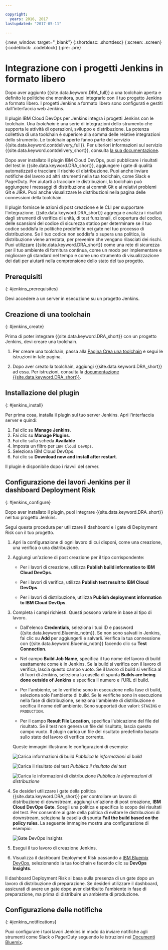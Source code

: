 ```yaml
---

copyright:
  years: 2016, 2017
lastupdated: "2017-05-11"

---
```


{:new_window: target="_blank"}
{:shortdesc: .shortdesc}
{:screen: .screen}
{:codeblock: .codeblock}
{:pre: .pre}

# Integrazione con i progetti Jenkins in formato libero

Dopo aver aggiunto {{site.data.keyword.DRA_full}} a una toolchain aperta e definito le politiche che monitora, puoi integrarlo con il tuo progetto Jenkins a formato libero. I progetti Jenkins a formato libero sono configurati e gestiti dall'interfaccia web Jenkins. 

Il plugin IBM Cloud DevOps per Jenkins integra i progetti Jenkins con le toolchain. Una *toolchain* è una serie di integrazioni dello strumento che supporta le attività di operazioni, sviluppo e distribuzione. La potenza collettiva di una toolchain è superiore alla somma delle relative integrazioni dello strumento. Le toolchain aperte fanno parte del servizio {{site.data.keyword.contdelivery_full}}. Per ulteriori informazioni sul servizio {{site.data.keyword.contdelivery_short}}, consulta [la sua documentazione](https://console.ng.bluemix.net/docs/services/ContinuousDelivery/cd_about.html).

Dopo aver installato il plugin IBM Cloud DevOps, puoi pubblicare i risultati del test in {{site.data.keyword.DRA_short}}, aggiungere i gate di qualità automatizzati e tracciare il rischio di distribuzione. Puoi anche inviare notifiche del lavoro ad altri strumenti nella tua toolchain, come Slack e PagerDuty. Per aiutarti a tracciare le distribuzioni, la toolchain può aggiungere i messaggi di distribuzione ai commit Git e ai relativi problemi Git e JIRA. Puoi anche visualizzare le distribuzioni nella pagina delle connessioni della toolchain. 

Il plugin fornisce le azioni di post creazione e le CLI per supportare l'integrazione. {{site.data.keyword.DRA_short}} aggrega e analizza i risultati dagli strumenti di verifica di unità, di test funzionali, di copertura del codice, delle scansioni del codice di sicurezza statico per determinare se il tuo codice soddisfa le politiche predefinite nei gate nel tuo processo di distribuzione. Se il tuo codice non soddisfa o supera una politica, la distribuzione viene arrestata, per prevenire che vengano rilasciati dei rischi. Puoi utilizzare {{site.data.keyword.DRA_short}} come una rete di sicurezza per il tuo ambiente di fornitura continua, come un modo per implementare e migliorare gli standard nel tempo e come uno strumento di visualizzazione dei dati per aiutarti nella comprensione dello stato del tuo progetto.

## Prerequisiti
{: #jenkins_prerequisites}

Devi accedere a un server in esecuzione su un progetto Jenkins.

## Creazione di una toolchain
{: #jenkins_create}

Prima di poter integrare {{site.data.keyword.DRA_short}} con un progetto Jenkins, devi creare una toolchain. 

1. Per creare una toolchain, passa alla [Pagina Crea una toolchain](https://console.ng.bluemix.net/devops/create) e segui le istruzioni in tale pagina. 

2. Dopo aver creato la toolchain, aggiungi {{site.data.keyword.DRA_short}} ad essa. Per istruzioni, consulta la [documentazione {{site.data.keyword.DRA_short}}](https://console.ng.bluemix.net/docs/services/DevOpsInsights/index.html). 

## Installazione del plugin
{: #jenkins_install}

Per prima cosa, installa il plugin sul tuo server Jenkins. Apri l'interfaccia server e quindi:

1. Fai clic su **Manage Jenkins**.
2. Fai clic su **Manage Plugins**. 
3. Fai clic sulla scheda **Available**
4. Imposta un filtro per `IBM Cloud DevOps`. 
5. Seleziona IBM Cloud DevOps.
6. Fai clic su **Download now and install after restart**. 

Il plugin è disponibile dopo i riavvii del server.  

## Configurazione dei lavori Jenkins per il dashboard Deployment Risk
{: #jenkins_configure}

Dopo aver installato il plugin, puoi integrare {{site.data.keyword.DRA_short}} nel tuo progetto Jenkins. 

Segui questa procedura per utilizzare il dashboard e i gate di Deployment Risk con il tuo progetto.

1. Apri la configurazione di ogni lavoro di cui disponi, come una creazione, una verifica o una distribuzione.

2. Aggiungi un'azione di post creazione per il tipo corrispondente:

   * Per i lavori di creazione, utilizza **Publish build information to IBM Cloud DevOps**.
   
   * Per i lavori di verifica, utilizza **Publish test result to IBM Cloud DevOps**.
   
   * Per i lavori di distribuzione, utilizza **Publish deployment information to IBM Cloud DevOps**.
   
3. Completa i campi richiesti. Questi possono variare in base al tipo di lavoro. 

   * Dall'elenco **Credentials**, seleziona i tuoi ID e password {{site.data.keyword.Bluemix_notm}}. Se non sono salvati in Jenkins, fai clic su **Add** per aggiungerli e salvarli. Verifica la tua connessione con {{site.data.keyword.Bluemix_notm}} facendo clic su **Test Connection**.
   
   * Nel campo **Build Job Name**, specifica il tuo nome del lavoro di build esattamente come è in Jenkins. Se la build si verifica con il lavoro di verifica, lascia questo campo vuoto. Se il lavoro di build si verifica al di fuori di Jenkins, seleziona la casella di spunta **Builds are being done outside of Jenkins** e specifica il numero e l'URL di build.
   
   * Per l'ambiente, se le verifiche sono in esecuzione nella fase di build, seleziona solo l'ambiente di build. Se le verifiche sono in esecuzione nella fase di distribuzione, seleziona l'ambiente di distribuzione e secifica il nome dell'ambiente. Sono supportati due valori: `STAGING` e `PRODUCTION`.
   
   * Per il campo **Result File Location**, specifica l'ubicazione del file del risultato. Se il test non genera un file del risultato, lascia questo campo vuoto. Il plugin carica un file del risultato predefinito basato sullo stato del lavoro di verifica corrente.

   Queste immagini illustrano le configurazioni di esempio:
   
   ![Carica informazioni di build](images/Upload-Build-Info.png "Pubblica le informazioni di build su DRA")
   *Pubblica le informazioni di build*
   
   ![Carica il risultato del test](images/Upload-Test-Result.png "Pubblica il risultato del test su DRA")
   *Pubblica il risultato del test*
   
   ![Carica le informazioni di distribuzione](images/Upload-Deployment-Info.png "Pubblica le informazioni di distribuzione su DRA")
   *Pubblica le informazioni di distribuzione*

4. Se desideri utilizzare i gate della politica {{site.data.keyword.DRA_short}} per controllare un lavoro di distribuzione di downstream, aggiungi un'azione di post creazione, **IBM Cloud DevOps Gate**. Scegli una politica e specifica lo scopo dei risultati del test. Per consentire ai gate della politica di evitare le distribuzioni di downstream, seleziona la casella di spunta **Fail the build based on the policy rules**. La seguente immagine mostra una configurazione di esempio:

    ![Gate DevOps Insights](images/DRA-Gate.png "Gate DevOps Insights")

5. Esegui il tuo lavoro di creazione Jenkins.

6. Visualizza il dashboard Deployment Risk passando a [IBM Bluemix DevOps](https://console.ng.bluemix.net/devops), selezionando la tua toolchain e facendo clic su **DevOps Insights**.

Il dashboard Deployment Risk si basa sulla presenza di un gate dopo un lavoro di distribuzione di preparazione. Se desideri utilizzare il dashboard, assicurati di avere un gate dopo aver distribuito l'ambiente in fase di preparazione, ma prima di distribuire un ambiente di produzione.
    
## Configurazione delle notifiche
{: #jenkins_notifications}

Puoi configurare i tuoi lavori Jenkins in modo da inviare notifiche agli strumenti come Slack o PagerDuty seguendo le istruzioni nei [Documenti Bluemix](https://console.ng.bluemix.net/docs/services/ContinuousDelivery/toolchains_integrations.html#jenkins).
